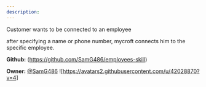```yaml
---
description: 
---
```

Customer wants to be connected to an employee

after specifying a name or phone number, mycroft connects him to the specific employee.

**Github:** (https://github.com/SamG486/employees-skill)

**Owner:** [@SamG486](https://github.com/SamG486) ![https://avatars2.githubusercontent.com/u/42028870?v=4]

